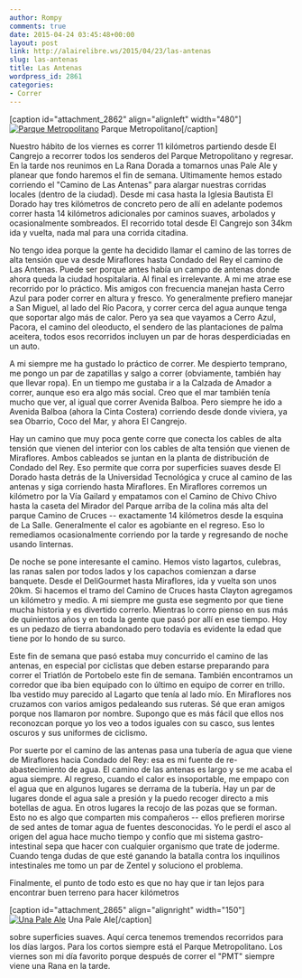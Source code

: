 ```yaml
---
author: Rompy
comments: true
date: 2015-04-24 03:45:48+00:00
layout: post
link: http://alairelibre.ws/2015/04/23/las-antenas
slug: las-antenas
title: Las Antenas
wordpress_id: 2861
categories:
- Correr
---
```


[caption id="attachment_2862" align="alignleft" width="480"][![Parque Metropolitano](http://alairelibre.ws/wp-content/uploads/2015/04/IMG-20140622-WA0018-480x640.jpg)](http://alairelibre.ws/wp-content/uploads/2015/04/IMG-20140622-WA0018.jpg) Parque Metropolitano[/caption]

Nuestro hábito de los viernes es correr 11 kilómetros partiendo desde El Cangrejo a recorrer todos los senderos del Parque Metropolitano y regresar. En la tarde nos reunimos en La Rana Dorada a tomarnos unas Pale Ale y planear que fondo haremos el fin de semana. Ultimamente hemos estado corriendo el "Camino de Las Antenas" para alargar nuestras corridas locales (dentro de la ciudad). Desde mi casa hasta la Iglesia Bautista El Dorado hay tres kilómetros de concreto pero de allí en adelante podemos correr hasta 14 kilómetros adicionales por caminos suaves, arbolados y ocasionalmente sombreados. El recorrido total desde El Cangrejo son 34km ida y vuelta, nada mal para una corrida citadina.

No tengo idea porque la gente ha decidido llamar el camino de las torres de alta tensión que va desde Miraflores hasta Condado del Rey el camino de Las Antenas. Puede ser porque antes había un campo de antenas donde ahora queda la ciudad hospitalaria. Al final es irrelevante. A mi me atrae ese recorrido por lo práctico. Mis amigos con frecuencia manejan hasta Cerro Azul para poder correr en altura y fresco. Yo generalmente prefiero manejar a San Miguel, al lado del Río Pacora, y correr cerca del agua aunque tenga que soportar algo más de calor. Pero ya sea que vayamos a Cerro Azul, Pacora, el camino del oleoducto, el sendero de las plantaciones de palma aceitera, todos esos recorridos incluyen un par de horas desperdiciadas en un auto.

A mi siempre me ha gustado lo práctico de correr. Me despierto temprano, me pongo un par de zapatillas y salgo a correr (obviamente, también hay que llevar ropa). En un tiempo me gustaba ir a la Calzada de Amador a correr, aunque eso era algo más social. Creo que el mar también tenía mucho que ver, al igual que correr Avenida Balboa. Pero siempre he ido a Avenida Balboa (ahora la Cinta Costera) corriendo desde donde viviera, ya sea Obarrio, Coco del Mar, y ahora El Cangrejo.

Hay un camino que muy poca gente corre que conecta los cables de alta tensión que vienen del interior con los cables de alta tensión que vienen de Miraflores. Ambos cableados se juntan en la planta de distribución de Condado del Rey. Eso permite que corra por superficies suaves desde El Dorado hasta detrás de la Universidad Tecnológica y cruce al camino de las antenas y siga corriendo hasta Miraflores. En Miraflores corremos un kilómetro por la Vía Gailard y empatamos con el Camino de Chivo Chivo hasta la caseta del Mirador del Parque arriba de la colina más alta del parque Camino de Cruces -- exactamente 14 kilómetros desde la esquina de La Salle. Generalmente el calor es agobiante en el regreso. Eso lo remediamos ocasionalmente corriendo por la tarde y regresando de noche usando linternas.

De noche se pone interesante el camino. Hemos visto lagartos, culebras, las ranas salen por todos lados y los capachos comienzan a darse banquete. Desde el DeliGourmet hasta Miraflores, ida y vuelta son unos 20km. Si hacemos el tramo del Camino de Cruces hasta Clayton agregamos un kilómetro y medio. A mi siempre me gusta ese segmento por que tiene mucha historia y es divertido correrlo. Mientras lo corro pienso en sus más de quinientos años y en toda la gente que pasó por allí en ese tiempo. Hoy es un pedazo de tierra abandonado pero todavía es evidente la edad que tiene por lo hondo de su surco.

Este fin de semana que pasó estaba muy concurrido el camino de las antenas, en especial por ciclistas que deben estarse preparando para correr el Triatlón de Portobelo este fin de semana. También encontramos un corredor que iba bien equipado con lo último en equipo de correr en trillo. Iba vestido muy parecido al Lagarto que tenía al lado mío. En Miraflores nos cruzamos con varios amigos pedaleando sus ruteras. Sé que eran amigos porque nos llamaron por nombre. Supongo que es más fácil que ellos nos reconozcan porque yo los veo a todos iguales con su casco, sus lentes oscuros y sus uniformes de ciclismo.

Por suerte por el camino de las antenas pasa una tubería de agua que viene de Miraflores hacia Condado del Rey: esa es mi fuente de re-abastecimiento de agua. El camino de las antenas es largo y se me acaba el agua siempre. Al regreso, cuando el calor es insoportable, me empapo con el agua que en algunos lugares se derrama de la tubería. Hay un par de lugares donde el agua sale a presión y la puedo recoger directo a mis botellas de agua. En otros lugares la recojo de las pozas que se forman. Esto no es algo que comparten mis compañeros -- ellos prefieren morirse de sed antes de tomar agua de fuentes desconocidas. Yo le perdí el asco al origen del agua hace mucho tiempo y confío que mi sistema gastro-intestinal sepa que hacer con cualquier organismo que trate de joderme. Cuando tenga dudas de que esté ganando la batalla contra los inquilinos intestinales me tomo un par de Zentel y soluciono el problema.

Finalmente, el punto de todo esto es que no hay que ir tan lejos para encontrar buen terreno para hacer kilómetros

[caption id="attachment_2865" align="alignright" width="150"][![Una Pale Ale](http://alairelibre.ws/wp-content/uploads/2015/04/pale-ale-150x150.jpg)](http://alairelibre.ws/wp-content/uploads/2015/04/pale-ale.jpg) Una Pale Ale[/caption]

sobre superficies suaves. Aquí cerca tenemos tremendos recorridos para los días largos. Para los cortos siempre está el Parque Metropolitano. Los viernes son mi día favorito porque después de correr el "PMT" siempre viene una Rana en la tarde.
